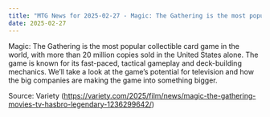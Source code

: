 ```yaml
---
title: "MTG News for 2025-02-27 - Magic: The Gathering is the most popular collectib..."
date: 2025-02-27
---
```


Magic: The Gathering is the most popular collectible card game in the world, with more than 20 million copies sold in the United States alone. The game is known for its fast-paced, tactical gameplay and deck-building mechanics. We’ll take a look at the game’s potential for television and how the big companies are making the game into something bigger.

Source: Variety (https://variety.com/2025/film/news/magic-the-gathering-movies-tv-hasbro-legendary-1236299642/)
